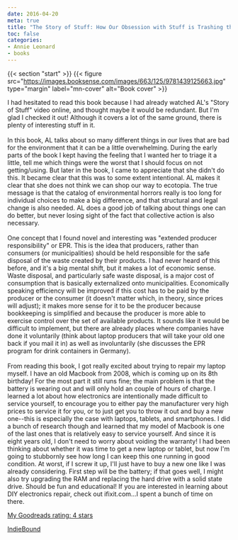 ```yaml
---
date: 2016-04-20
meta: true
title: "The Story of Stuff: How Our Obsession with Stuff is Trashing the Planet, Our Communities, and our Health—and a Vision for Change"
toc: false
categories:
- Annie Leonard
- books
---
```


{{< section "start" >}}
{{< figure src="https://images.booksense.com/images/663/125/9781439125663.jpg" type="margin" label="mn-cover" alt="Book cover" >}}

I had hesitated to read this book because I had already watched AL's "Story of Stuff" video online, and thought maybe it would be redundant. But I'm glad I checked it out! Although it covers a lot of the same ground, there is plenty of interesting stuff in it.<br /><br />In this book, AL talks about so many different things in our lives that are bad for the environment that it can be a little overwhelming. During the early parts of the book I kept having the feeling that I wanted her to triage it a little, tell me which things were the worst that I should focus on not getting/using. But later in the book, I came to appreciate that she didn't do this. It became clear that this was to some extent intentional. AL makes it clear that she does not think we can shop our way to ecotopia. The true message is that the catalog of environmental horrors really is too long for individual choices to make a big difference, and that structural and legal change is also needed. AL does a good job of talking about things one can do better, but never losing sight of the fact that collective action is also necessary.<br /><br />One concept that I found novel and interesting was "extended producer responsibility" or EPR. This is the idea that producers, rather than consumers (or municipalities) should be held responsible for the safe disposal of the waste created by their products. I had never heard of this before, and it's a big mental shift, but it makes a lot of economic sense. Waste disposal, and particularly safe waste disposal, is a major cost of consumption that is basically externalized onto municipalities. Economically speaking efficiency will be improved if this cost has to be paid by the producer or the consumer (it doesn't matter which, in theory, since prices will adjust); it makes more sense for it to be the producer because bookkeeping is simplified and because the producer is more able to exercise control over the set of available products. It sounds like it would be difficult to implement, but there are already places where companies have done it voluntarily (think about laptop producers that will take your old one back if you mail it in) as well as involuntarily (she discusses the EPR program for drink containers in Germany). <br /><br />From reading this book, I got really excited about trying to repair my laptop myself. I have an old Macbook from 2008, which is coming up on its 8th birthday! For the most part it still runs fine; the main problem is that the battery is wearing out and will only hold an couple of hours of charge. I learned a lot about how electronics are intentionally made difficult to service yourself, to encourage you to either pay the manufacturer very high prices to service it for you, or to just get you to throw it out and buy a new one--this is especially the case with laptops, tablets, and smartphones. I did a bunch of research though and learned that my model of Macbook is one of the last ones that is relatively easy to service yourself. And since it is eight years old, I don't need to worry about voiding the warranty! I had been thinking about whether it was time to get a new laptop or tablet, but now I'm going to stubbornly see how long I can keep this one running in good condition. At worst, if I screw it up, I'll just have to buy a new one like I was already considering. First step will be the battery; if that goes well, I might also try upgrading the RAM and replacing the hard drive with a solid state drive. Should be fun and educational! If you are interested in learning about DIY electronics repair, check out ifixit.com...I spent a bunch of time on there.

[My Goodreads rating: 4 stars](https://www.goodreads.com/review/show/1606698282)  

[IndieBound](https://www.indiebound.org/book/9781439125663)
